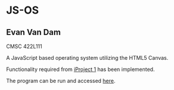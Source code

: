 JS-OS
=====
Evan Van Dam
------------
CMSC 422L111

A JavaScript based operating system utilizing the HTML5 Canvas.

Functionality required from [iProject 1](http://www.labouseur.com/courses/os/iProject1.pdf) has been implemented.

The program can be run and accessed [here](http://evandam.github.io/JS-OS/JS-OS/).